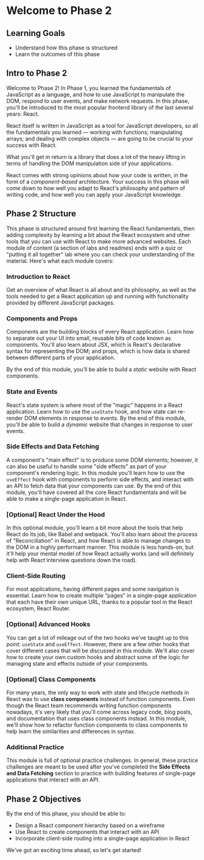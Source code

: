 # Welcome to Phase 2

## Learning Goals

- Understand how this phase is structured
- Learn the outcomes of this phase

## Intro to Phase 2

Welcome to Phase 2! In Phase 1, you learned the fundamentals of JavaScript as a
language, and how to use JavaScript to manipulate the DOM, respond to user
events, and make network requests. In this phase, you'll be introduced to the
most popular frontend library of the last several years: React.

React itself is written in JavaScript as a tool for JavaScript developers, so
all the fundamentals you learned — working with functions; manipulating
arrays; and dealing with complex objects — are going to be crucial to your
success with React.

What you'll get in return is a library that does a lot of the heavy lifting in
terms of handling the DOM manipulation side of your applications.

React comes with strong opinions about how your code is written, in the form of
a _component-based_ architecture. Your success in this phase will come down to
how well you adapt to React's philosophy and pattern of writing code, and how
well you can apply your JavaScript knowledge.

## Phase 2 Structure

This phase is structured around first learning the React fundamentals, then
adding complexity by learning a bit about the React ecosystem and other tools
that you can use with React to make more advanced websites. Each module of
content (a section of labs and readmes) ends with a quiz or "putting it all
together" lab where you can check your understanding of the material. Here's
what each module covers:

### Introduction to React

Get an overview of what React is all about and its philosophy, as well as the
tools needed to get a React application up and running with functionality
provided by different JavaScript packages.

### Components and Props

Components are the building blocks of every React application. Learn how to
separate out your UI into small, reusable bits of code known as components.
You'll also learn about JSX, which is React's declarative syntax for
representing the DOM; and props, which is how data is shared between different
parts of your application.

By the end of this module, you'll be able to build a _static_ website with
React components.

### State and Events

React's state system is where most of the "magic" happens in a React
application. Learn how to use the `useState` hook, and how state can re-render
DOM elements in response to events. By the end of this module, you'll be able to
build a _dynamic_ website that changes in response to user events.

### Side Effects and Data Fetching

A component's "main effect" is to produce some DOM elements; however, it can
also be useful to handle some "side effects" as part of your component's
rendering logic. In this module you'll learn how to use the `useEffect` hook
with components to perform side effects, and interact with an API to fetch data
that your components can use. By the end of this module, you'll have covered all
the core React fundamentals and will be able to make a single-page application
in React.

### [Optional] React Under the Hood

In this optional module, you'll learn a bit more about the tools that help
React do its job, like Babel and webpack. You'll also learn about the process of
"Reconciliation" in React, and how React is able to manage changes to the DOM in
a highly performant manner. This module is less hands-on, but it'll help your
mental model of how React actually works (and will definitely help with React
interview questions down the road).

### Client-Side Routing

For most applications, having different pages and some navigation is essential.
Learn how to create multiple "pages" in a single-page application that each have
their own unique URL, thanks to a popular tool in the React ecosystem, React
Router.

### [Optional] Advanced Hooks

You can get a lot of mileage out of the two hooks we've taught up to this point:
`useState` and `useEffect`. However, there are a few other hooks that cover
different cases that will be discussed in this module. We'll also cover how to
create your own custom hooks and abstract some of the logic for managing state
and effects outside of your components.

### [Optional] Class Components

For many years, the only way to work with state and lifecycle methods in React
was to use **class components** instead of function components. Even though the
React team recommends writing function components nowadays, it's very likely
that you'll come across legacy code, blog posts, and documentation that uses
class components instead. In this module, we'll show how to refactor function
components to class components to help learn the similarities and differences in
syntax.

### Additional Practice

This module is full of optional practice challenges. In general, these practice
challenges are meant to be used after you've completed the **Side Effects and
Data Fetching** section to practice with building features of single-page
applications that interact with an API.

## Phase 2 Objectives

By the end of this phase, you should be able to:

- Design a React component hierarchy based on a wireframe
- Use React to create components that interact with an API
- Incorporate client-side routing into a single-page application in React

We've got an exciting time ahead, so let's get started!

